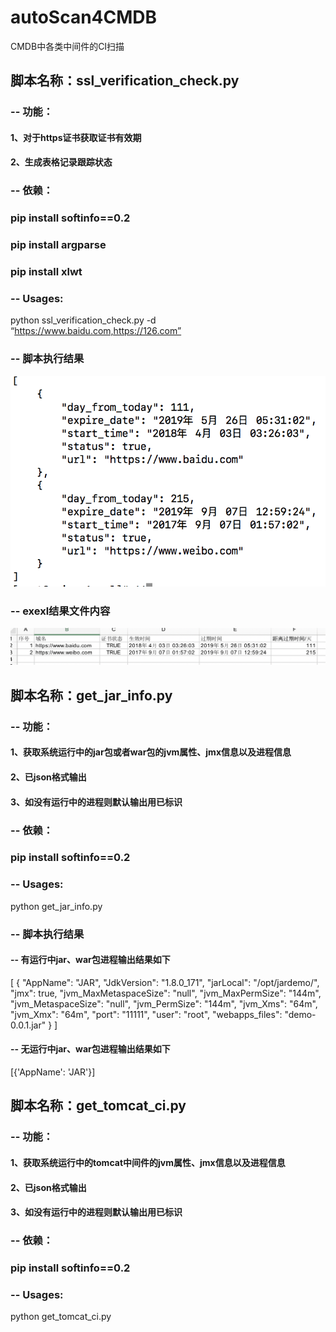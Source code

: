 # autoScan4CMDB
CMDB中各类中间件的CI扫描

## 脚本名称：ssl_verification_check.py

### -- 功能：
  #### 1、对于https证书获取证书有效期
  #### 2、生成表格记录跟踪状态
### -- 依赖：
  ### pip install softinfo==0.2
  ### pip install argparse
  ### pip install xlwt
### -- Usages:
  python ssl_verification_check.py -d “https://www.baidu.com,https://126.com”
### -- 脚本执行结果
![image](https://raw.githubusercontent.com/523144419/autoScan4CMDB/master/images/image_ssl_verification_check.png)
### -- exexl结果文件内容
![image](https://raw.githubusercontent.com/523144419/autoScan4CMDB/master/images/image_ssl_verification_check_execl.png)
  
## 脚本名称：get_jar_info.py

### -- 功能：
  #### 1、获取系统运行中的jar包或者war包的jvm属性、jmx信息以及进程信息
  #### 2、已json格式输出
  #### 3、如没有运行中的进程则默认输出用已标识
### -- 依赖：
  ### pip install softinfo==0.2
### -- Usages:
  python get_jar_info.py
### -- 脚本执行结果
  #### -- 有运行中jar、war包进程输出结果如下
  [
    {
        "AppName": "JAR",
        "JdkVersion": "1.8.0_171",
        "jarLocal": "/opt/jardemo/",
        "jmx": true,
        "jvm_MaxMetaspaceSize": "null",
        "jvm_MaxPermSize": "144m",
        "jvm_MetaspaceSize": "null",
        "jvm_PermSize": "144m",
        "jvm_Xms": "64m",
        "jvm_Xmx": "64m",
        "port": "11111",
        "user": "root",
        "webapps_files": "demo-0.0.1.jar"
    }
]
  #### -- 无运行中jar、war包进程输出结果如下
  [{'AppName': 'JAR'}]
  
## 脚本名称：get_tomcat_ci.py

### -- 功能：
  #### 1、获取系统运行中的tomcat中间件的jvm属性、jmx信息以及进程信息
  #### 2、已json格式输出
  #### 3、如没有运行中的进程则默认输出用已标识
### -- 依赖：
  ### pip install softinfo==0.2
### -- Usages:
  python get_tomcat_ci.py
  
